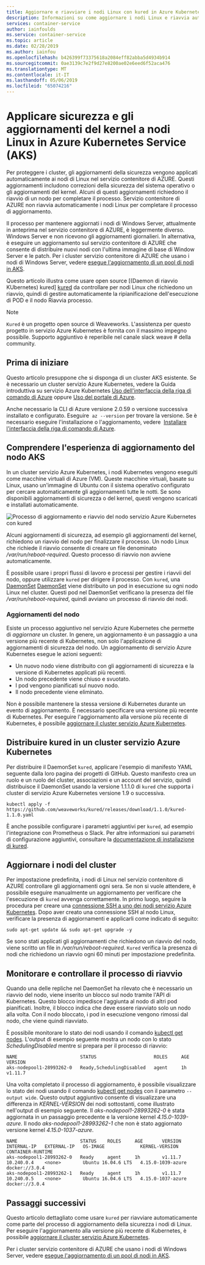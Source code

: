```yaml
---
title: Aggiornare e riavviare i nodi Linux con kured in Azure Kubernetes Service (AKS)
description: Informazioni su come aggiornare i nodi Linux e riavvia automaticamente con kured in Azure Kubernetes Service (AKS)
services: container-service
author: iainfoulds
ms.service: container-service
ms.topic: article
ms.date: 02/28/2019
ms.author: iainfou
ms.openlocfilehash: b426399f73375618a2084eff82abba5d4934b914
ms.sourcegitcommit: 0ae3139c7e2f9d27e8200ae02e6eed6f52aca476
ms.translationtype: MT
ms.contentlocale: it-IT
ms.lasthandoff: 05/06/2019
ms.locfileid: "65074216"
---
```

# <a name="apply-security-and-kernel-updates-to-linux-nodes-in-azure-kubernetes-service-aks"></a>Applicare sicurezza e gli aggiornamenti del kernel a nodi Linux in Azure Kubernetes Service (AKS)

Per proteggere i cluster, gli aggiornamenti della sicurezza vengono applicati automaticamente ai nodi di Linux nel servizio contenitore di AZURE. Questi aggiornamenti includono correzioni della sicurezza del sistema operativo o gli aggiornamenti del kernel. Alcuni di questi aggiornamenti richiedono il riavvio di un nodo per completare il processo. Servizio contenitore di AZURE non riavvia automaticamente i nodi Linux per completare il processo di aggiornamento.

Il processo per mantenere aggiornati i nodi di Windows Server, attualmente in anteprima nel servizio contenitore di AZURE, è leggermente diverso. Windows Server e non ricevono gli aggiornamenti giornalieri. In alternativa, è eseguire un aggiornamento sul servizio contenitore di AZURE che consente di distribuire nuovi nodi con l'ultima immagine di base di Window Server e le patch. Per i cluster servizio contenitore di AZURE che usano i nodi di Windows Server, vedere [esegue l'aggiornamento di un pool di nodi in AKS][nodepool-upgrade].

Questo articolo illustra come usare open source [(Daemon di riavvio KUbernetes) kured] [ kured] da controllare per nodi Linux che richiedono un riavvio, quindi di gestire automaticamente la ripianificazione dell'esecuzione di POD e il nodo Riavvia processo.

> [!NOTE]
> `Kured` è un progetto open source di Weaveworks. L'assistenza per questo progetto in servizio Azure Kubernetes è fornita con il massimo impegno possibile. Supporto aggiuntivo è reperibile nel canale slack weave # della community.

## <a name="before-you-begin"></a>Prima di iniziare

Questo articolo presuppone che si disponga di un cluster AKS esistente. Se è necessario un cluster servizio Azure Kubernetes, vedere la Guida introduttiva su servizio Azure Kubernetes [Uso dell'interfaccia della riga di comando di Azure][aks-quickstart-cli] oppure [Uso del portale di Azure][aks-quickstart-portal].

Anche necessario la CLI di Azure versione 2.0.59 o versione successiva installato e configurato. Eseguire  `az --version` per trovare la versione. Se è necessario eseguire l'installazione o l'aggiornamento, vedere  [Installare l'interfaccia della riga di comando di Azure][install-azure-cli].

## <a name="understand-the-aks-node-update-experience"></a>Comprendere l'esperienza di aggiornamento del nodo AKS

In un cluster servizio Azure Kubernetes, i nodi Kubernetes vengono eseguiti come macchine virtuali di Azure (VM). Queste macchine virtuali, basate su Linux, usano un'immagine di Ubuntu con il sistema operativo configurato per cercare automaticamente gli aggiornamenti tutte le notti. Se sono disponibili aggiornamenti di sicurezza o del kernel, questi vengono scaricati e installati automaticamente.

![Processo di aggiornamento e riavvio del nodo servizio Azure Kubernetes con kured](media/node-updates-kured/node-reboot-process.png)

Alcuni aggiornamenti di sicurezza, ad esempio gli aggiornamenti del kernel, richiedono un riavvio del nodo per finalizzare il processo. Un nodo Linux che richiede il riavvio consente di creare un file denominato */var/run/reboot-required*. Questo processo di riavvio non avviene automaticamente.

È possibile usare i propri flussi di lavoro e processi per gestire i riavvii del nodo, oppure utilizzare `kured` per dirigere il processo. Con `kured`, una [DaemonSet] [ DaemonSet] viene distribuito un pod in esecuzione su ogni nodo Linux nel cluster. Questi pod nel DaemonSet verificano la presenza del file */var/run/reboot-required*, quindi avviano un processo di riavvio dei nodi.

### <a name="node-upgrades"></a>Aggiornamenti del nodo

Esiste un processo aggiuntivo nel servizio Azure Kubernetes che permette di *aggiornare* un cluster. In genere, un aggiornamento è un passaggio a una versione più recente di Kubernetes, non solo l'applicazione di aggiornamenti di sicurezza del nodo. Un aggiornamento di servizio Azure Kubernetes esegue le azioni seguenti:

* Un nuovo nodo viene distribuito con gli aggiornamenti di sicurezza e la versione di Kubernetes applicati più recenti.
* Un nodo precedente viene chiuso e svuotato.
* I pod vengono pianificati sul nuovo nodo.
* Il nodo precedente viene eliminato.

Non è possibile mantenere la stessa versione di Kubernetes durante un evento di aggiornamento. È necessario specificare una versione più recente di Kubernetes. Per eseguire l'aggiornamento alla versione più recente di Kubernetes, è possibile [aggiornare il cluster servizio Azure Kubernetes][aks-upgrade].

## <a name="deploy-kured-in-an-aks-cluster"></a>Distribuire kured in un cluster servizio Azure Kubernetes

Per distribuire il DaemonSet `kured`, applicare l'esempio di manifesto YAML seguente dalla loro pagina dei progetti di GitHub. Questo manifesto crea un ruolo e un ruolo del cluster, associazioni e un account del servizio, quindi distribuisce il DaemonSet usando la versione 1.1.1.0 di `kured` che supporta i cluster di servizio Azure Kubernetes versione 1.9 o successiva.

```console
kubectl apply -f https://github.com/weaveworks/kured/releases/download/1.1.0/kured-1.1.0.yaml
```

È anche possibile configurare i parametri aggiuntivi per `kured`, ad esempio l'integrazione con Prometheus o Slack. Per altre informazioni sui parametri di configurazione aggiuntivi, consultare la [documentazione di installazione di kured][kured-install].

## <a name="update-cluster-nodes"></a>Aggiornare i nodi del cluster

Per impostazione predefinita, i nodi di Linux nel servizio contenitore di AZURE controllare gli aggiornamenti ogni sera. Se non si vuole attendere, è possibile eseguire manualmente un aggiornamento per verificare che l'esecuzione di `kured` avvenga correttamente. In primo luogo, seguire la procedura per creare una [connessione SSH a uno dei nodi servizio Azure Kubernetes][aks-ssh]. Dopo aver creato una connessione SSH al nodo Linux, verificare la presenza di aggiornamenti e applicarli come indicato di seguito:

```console
sudo apt-get update && sudo apt-get upgrade -y
```

Se sono stati applicati gli aggiornamenti che richiedono un riavvio del nodo, viene scritto un file in */var/run/reboot-required*. `Kured` verifica la presenza di nodi che richiedono un riavvio ogni 60 minuti per impostazione predefinita.

## <a name="monitor-and-review-reboot-process"></a>Monitorare e controllare il processo di riavvio

Quando una delle repliche nel DaemonSet ha rilevato che è necessario un riavvio del nodo, viene inserito un blocco sul nodo tramite l'API di Kubernetes. Questo blocco impedisce l'aggiunta al nodo di altri pod pianificati. Inoltre, il blocco indica che deve essere riavviato solo un nodo alla volta. Con il nodo bloccato, i pod in esecuzione vengono rimossi dal nodo, che viene quindi riavviato.

È possibile monitorare lo stato dei nodi usando il comando [kubectl get nodes][kubectl-get-nodes]. L'output di esempio seguente mostra un nodo con lo stato *SchedulingDisabled* mentre si prepara per il processo di riavvio:

```
NAME                       STATUS                     ROLES     AGE       VERSION
aks-nodepool1-28993262-0   Ready,SchedulingDisabled   agent     1h        v1.11.7
```

Una volta completato il processo di aggiornamento, è possibile visualizzare lo stato dei nodi usando il comando [kubectl get nodes][kubectl-get-nodes] con il parametro `--output wide`. Questo output aggiuntivo consente di visualizzare una differenza in *KERNEL-VERSION* dei nodi sottostanti, come illustrato nell'output di esempio seguente. Il *aks-nodepool1-28993262-0* è stata aggiornata in un passaggio precedente e la versione kernel *4.15.0-1039-azure*. Il nodo *aks-nodepool1-28993262-1* che non è stato aggiornato versione kernel *4.15.0-1037-azure*.

```
NAME                       STATUS    ROLES     AGE       VERSION   INTERNAL-IP   EXTERNAL-IP   OS-IMAGE             KERNEL-VERSION      CONTAINER-RUNTIME
aks-nodepool1-28993262-0   Ready     agent     1h        v1.11.7   10.240.0.4    <none>        Ubuntu 16.04.6 LTS   4.15.0-1039-azure   docker://3.0.4
aks-nodepool1-28993262-1   Ready     agent     1h        v1.11.7   10.240.0.5    <none>        Ubuntu 16.04.6 LTS   4.15.0-1037-azure   docker://3.0.4
```

## <a name="next-steps"></a>Passaggi successivi

Questo articolo dettagliato come usare `kured` per riavviare automaticamente come parte del processo di aggiornamento della sicurezza i nodi di Linux. Per eseguire l'aggiornamento alla versione più recente di Kubernetes, è possibile [aggiornare il cluster servizio Azure Kubernetes][aks-upgrade].

Per i cluster servizio contenitore di AZURE che usano i nodi di Windows Server, vedere [esegue l'aggiornamento di un pool di nodi in AKS][nodepool-upgrade].

<!-- LINKS - external -->
[kured]: https://github.com/weaveworks/kured
[kured-install]: https://github.com/weaveworks/kured#installation
[kubectl-get-nodes]: https://kubernetes.io/docs/reference/generated/kubectl/kubectl-commands#get

<!-- LINKS - internal -->
[aks-quickstart-cli]: kubernetes-walkthrough.md
[aks-quickstart-portal]: kubernetes-walkthrough-portal.md
[install-azure-cli]: /cli/azure/install-azure-cli
[DaemonSet]: concepts-clusters-workloads.md#statefulsets-and-daemonsets
[aks-ssh]: ssh.md
[aks-upgrade]: upgrade-cluster.md
[nodepool-upgrade]: use-multiple-node-pools.md#upgrade-a-node-pool
